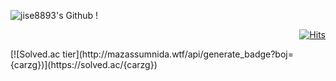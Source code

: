 ![jise8893's Github !](https://github-readme-stats.vercel.app/api?username=jise8893&show_icons=true&theme=radical)
 <div align=right>

  [![Hits](https://hits.seeyoufarm.com/api/count/incr/badge.svg?url=https%3A%2F%2Fgithub.com%2Fzzsza)](https://hits.seeyoufarm.com) 

  </div>
[![Solved.ac tier](http://mazassumnida.wtf/api/generate_badge?boj={carzg})](https://solved.ac/{carzg})
